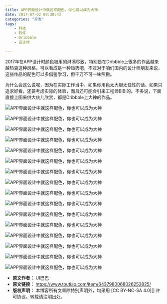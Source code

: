 ```yaml
---
title: APP界面设计中就这样配色，你也可以成为大神
date: 2017-07-02 09:30:43
categories: "开发"
tags:
	- 科技
	- 软件
	- Dribbble
	- 设计师

---
```


2017年在APP设计时颜色被用的淋漓尽致，特别是在Dribbble上很多的作品越来越热衷这种风格，可以看成是一种趋势吧，不过对于咱们国内的设计师朋友来说，这些作品的配色可以多借鉴学习，但千万不可一味照搬。

为什么会这么说呢，因为在实际工作当中，如果你用色太大胆太任性的话，如果只追求好看，还要考虑实际的体验，而且还可能会引来工程师BiBi的。不多说，下面直接上图来供大伙儿欣赏，都是Dribbble上大神的作品。

![APP界面设计中就这样配色，你也可以成为大神][APP]

![APP界面设计中就这样配色，你也可以成为大神][APP 1]

![APP界面设计中就这样配色，你也可以成为大神][APP 2]

![APP界面设计中就这样配色，你也可以成为大神][APP 3]

![APP界面设计中就这样配色，你也可以成为大神][APP 4]

![APP界面设计中就这样配色，你也可以成为大神][APP 5]

![APP界面设计中就这样配色，你也可以成为大神][APP 6]

![APP界面设计中就这样配色，你也可以成为大神][APP 7]

![APP界面设计中就这样配色，你也可以成为大神][APP 8]

![APP界面设计中就这样配色，你也可以成为大神][APP 9]

![APP界面设计中就这样配色，你也可以成为大神][APP 10]

![APP界面设计中就这样配色，你也可以成为大神][APP 11]

![APP界面设计中就这样配色，你也可以成为大神][APP 12]

![APP界面设计中就这样配色，你也可以成为大神][APP 13]

![APP界面设计中就这样配色，你也可以成为大神][APP 14]

![APP界面设计中就这样配色，你也可以成为大神][APP 15]


[APP]: static/resources/crawler/ZEBU-E2NR-AB6Z.jpg
[APP 1]: static/resources/crawler/IN6V-ZFJ3-2MVE.jpg
[APP 2]: static/resources/crawler/NFZA-BRJA-MFUU.jpg
[APP 3]: static/resources/crawler/AEYR-YJIF-R2QQ.jpg
[APP 4]: static/resources/crawler/NRQN-VZIB-MUFN.jpg
[APP 5]: static/resources/crawler/VYEI-QAFQ-FR2Q.jpg
[APP 6]: static/resources/crawler/2IJU-IUUN-YYVU.jpg
[APP 7]: static/resources/crawler/FYYQ-BNMF-UIZ2.jpg
[APP 8]: static/resources/crawler/AAN7-Z3UE-ERJM.jpg
[APP 9]: static/resources/crawler/BIEN-QYJB-UBQM.jpg
[APP 10]: static/resources/crawler/F6VJ-2MFA-R7RA.jpg
[APP 11]: static/resources/crawler/MF3Q-NRAZ-UVJ2.jpg
[APP 12]: static/resources/crawler/MIRI-YVYU-YYRM.jpg
[APP 13]: static/resources/crawler/RVJ3-IIZM-RAZY.jpg
[APP 14]: static/resources/crawler/3AJR-EVEU-R3QZ.jpg
[APP 15]: static/resources/crawler/BENM-INVF-RAFQ.jpg
 *  **原文作者：** UI巴巴
 *  **原文链接：** https://www.toutiao.com/item/6437980068026253825/
 *  **版权声明：** 本博客所有文章除特别声明外，均采用 [CC BY-NC-SA 4.0][] 许可协议。转载请注明出处。
